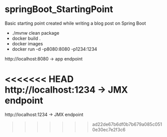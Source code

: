 # springBoot_StartingPoint
Basic starting point created while writing a blog post on Spring Boot

* ./mvnw clean package
* docker build .
* docker images
* docker run -d -p8080:8080 -p1234:1234 <imageid>

http://localhost:8080 -> app endpoint

<<<<<<< HEAD
http://localhost:1234 -> JMX endpoint
=======
http://localhost:1234 -> JMX endpoint
>>>>>>> ad22de67b6df0b7b679a085c0510e30ec7e2f3c6
